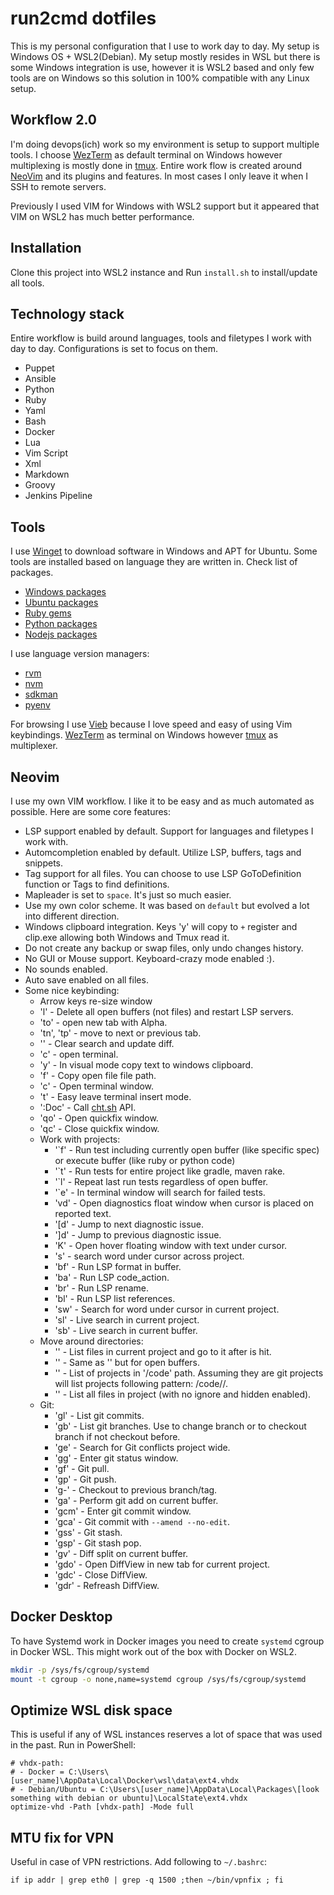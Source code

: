 # run2cmd dotfiles

This is my personal configuration that I use to work day to day. My setup is
Windows OS + WSL2(Debian). My setup mostly resides in WSL but there is some
Windows integration is use, however it is WSL2 based and only few tools are on
Windows so this solution in 100% compatible with any Linux setup.

## Workflow 2.0

I'm doing devops(ich) work so my environment is setup to support multiple
tools. I choose [WezTerm](https://wezfurlong.org/wezterm/index.html) as default
terminal on Windows however multiplexing is mostly done in
[tmux](https://github.com/tmux/tmux). Entire work flow is created around
[NeoVim](https://github.com/neovim/neovim) and its plugins and features. In most cases I
only leave it when I SSH to remote servers.

Previously I used VIM for Windows with WSL2 support but it appeared that VIM on
WSL2 has much better performance.

## Installation

Clone this project into WSL2 instance and Run `install.sh` to install/update
all tools.

## Technology stack

Entire workflow is build around languages, tools and filetypes I work with day to day.
Configurations is set to focus on them.

- Puppet
- Ansible
- Python
- Ruby
- Yaml
- Bash
- Docker
- Lua
- Vim Script
- Xml
- Markdown
- Groovy
- Jenkins Pipeline

## Tools

I use [Winget](https://github.com/microsoft/winget-cli) to download software in Windows and APT for
Ubuntu. Some tools are installed based on language they are written in. Check
list of packages.

- [Windows packages](Winfile)
- [Ubuntu packages](Pkgfile)
- [Ruby gems](Gemfile)
- [Python packages](Pythonfile)
- [Nodejs packages](package.json)

I use language version managers:

- [rvm](https://rvm.io/)
- [nvm](https://github.com/nvm-sh/nvm)
- [sdkman](https://sdkman.io/)
- [pyenv](https://github.com/pyenv/pyenv)

For browsing I use [Vieb](https://vieb.dev/) because I love speed and easy of
using Vim keybindings. [WezTerm](https://wezfurlong.org/wezterm/index.html) as
terminal on Windows however [tmux](https://github.com/tmux/tmux) as
multiplexer.

## Neovim

I use my own VIM workflow. I like it to be easy and as much automated as
possible. Here are some core features:

- LSP support enabled by default. Support for languages and filetypes I work with.
- Automcompletion enabled by default. Utilize LSP, buffers, tags and snippets.
- Tag support for all files. You can choose to use LSP GoToDefinition function or Tags to find definitions.
- Mapleader is set to `space`. It's just so much easier.
- Use my own color scheme. It was based on `default` but evolved a lot into
  different direction.
- Windows clipboard integration. Keys '<leader>y' will copy to `+` register and clip.exe allowing both Windows and Tmux read it.
- Do not create any backup or swap files, only undo changes history.
- No GUI or Mouse support. Keyboard-crazy mode enabled :).
- No sounds enabled.
- Auto save enabled on all files.
- Some nice keybinding:
  - Arrow keys re-size window
  - '<leader>l' - Delete all open buffers (not files) and restart LSP servers.
  - '<leader>to' - open new tab with Alpha.
  - '<leader>tn', '<leader>tp' - move to next or previous tab.
  - '<c-l>' - Clear search and update diff.
  - '<leader>c' - open terminal.
  - '<leader>y' - In visual mode copy text to windows clipboard.
  - '<leader>f' - Copy open file file path.
  - '<leader>c' - Open terminal window.
  - '<C-w>t' - Easy leave terminal insert mode.
  - ':Doc' - Call [cht.sh](https://cht.sh/) API.
  - '<leader>qo' - Open quickfix window.
  - '<leader>qc' - Close quickfix window.
  - Work with projects:
    - '`f' - Run test including currently open buffer (like specific spec) or execute buffer (like ruby or python code)
    - '`t' - Run tests for entire project like gradle, maven rake.
    - '`l' - Repeat last run tests regardless of open buffer.
    - '`e' - In terminal window will search for failed tests.
    - '<leader>vd' - Open diagnostics float window when cursor is placed on reported text.
    - '[d' - Jump to next diagnostic issue.
    - ']d' - Jump to previous diagnostic issue.
    - 'K' - Open hover floating window with text under cursor.
    - '<leader>s' - search word under cursor across project.
    - '<leader>bf' - Run LSP format in buffer.
    - '<leader>ba' - Run LSP code_action.
    - '<leader>br' - Run LSP rename.
    - '<leader>bl' - Run LSP list references.
    - '<leader>sw' - Search for word under cursor in current project.
    - '<leader>sl' - Live search in current project.
    - '<leader>sb' - Live search in current buffer.
  - Move around directories:
    - '<C-p>' - List files in current project and go to it after <CR> is hit.
    - '<C-h>' - Same as '<c-p>' but for open buffers.
    - '<C-k>' - List of projects in '/code' path. Assuming they are git projects will list projects following pattern: /code/<project-group>/<repository-name>.
    - '<C-s>' - List all files in project (with no ignore and hidden enabled).
  - Git:
    - '<leader>gl' - List git commits.
    - '<leader>gb' - List git branches. Use <CR> to change branch or <c-t> to checkout branch if not checkout before.
    - '<leader>ge' - Search for Git conflicts project wide.
    - '<leader>gg' - Enter git status window.
    - '<leader>gf' - Git pull.
    - '<leader>gp' - Git push.
    - '<leader>g-' - Checkout to previous branch/tag.
    - '<leader>ga' - Perform git add on current buffer.
    - '<leader>gcm' - Enter git commit window.
    - '<leader>gca' - Git commit with `--amend --no-edit`.
    - '<leader>gss' - Git stash.
    - '<leader>gsp' - Git stash pop.
    - '<leader>gv' - Diff split on current buffer.
    - '<leader>gdo' - Open DiffView in new tab for current project.
    - '<leader>gdc' - Close DiffView.
    - '<leader>gdr' - Refreash DiffView.

## Docker Desktop

To have Systemd work in Docker images you need to create `systemd` cgroup in
Docker WSL. This might work out of the box with Docker on WSL2.

```bash
mkdir -p /sys/fs/cgroup/systemd
mount -t cgroup -o none,name=systemd cgroup /sys/fs/cgroup/systemd
```

## Optimize WSL disk space

This is useful if any of WSL instances reserves a lot of space that was used in the past. Run in PowerShell:

```pwershell
# vhdx-path:
# - Docker = C:\Users\[user_name]\AppData\Local\Docker\wsl\data\ext4.vhdx
# - Debian/Ubuntu = C:\Users\[user_name]\AppData\Local\Packages\[look something with debian or ubuntu]\LocalState\ext4.vhdx
optimize-vhd -Path [vhdx-path] -Mode full
```

## MTU fix for VPN

Useful in case of VPN restrictions. Add following to `~/.bashrc`:

```# Fix for VPN
if ip addr | grep eth0 | grep -q 1500 ;then ~/bin/vpnfix ; fi
```
